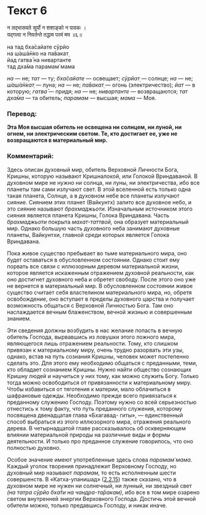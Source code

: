 # Текст 6

न तद्भासयते सूर्यो न शशाङ्को न पावकः ।  
यद्गत्वा न निवर्तन्ते तद्धाम परमं मम ॥६॥

на тад бха̄сайате сӯрйо  
на ш́аш́а̄н̇ко на па̄вакат̣  
йад гатва̄ на нивартанте  
тад дха̄ма парамам̇ мама

_на_ — не; _тат_ — ту; _бха̄сайате_ — освещает; _сӯрйат̣_ — солнце; _на_ — не; _ш́аш́а̄н̇кат̣_ — луна; _на_ — не; _па̄вакат̣_ — огонь (электричество); _йат_ — в которую; _гатва̄_ — придя; _на_ — не; _нивартанте_ — возвращаются; _тат дха̄ма_ — та обитель; _парамам_ — высшая; _мама_ — Моя.

### Перевод:

**Эта Моя высшая обитель не освещена ни солнцем, ни луной, ни огнем, ни электрическим светом. Те, кто достигает ее, уже не возвращаются в материальный мир.**

### Комментарий:

Здесь описан духовный мир, обитель Верховной Личности Бога, Кришны, которую называют Кришналокой, или Голокой Вриндаваной. В духовном мире не нужно ни солнца, ни луны, ни электричества, ибо все планеты там сами излучают свет. В этой вселенной есть только одна такая планета, Солнце, а в духовном небе все планеты излучают сияние. Сиянием этих планет (Вайкунтх) залито все духовное небо, и это сияние называют _брахмаджьоти_. Изначальным источником этого сияния является планета Кришны, Голока Вриндавана. Часть _брахмаджьоти_ покрыта _махат-таттвой,_ она образует материальный мир. Однако большую часть духовного неба занимают духовные планеты, Вайкунтхи, главной среди которых является Голока Вриндавана.

Пока живое существо пребывает во тьме материального мира, оно будет оставаться в обусловленном состоянии. Однако стоит ему порвать все связи с иллюзорным деревом материальной жизни, которое является искаженным отражением духовной реальности, как оно достигнет духовного неба и обретет свободу. После этого оно уже не вернется в материальный мир. В обусловленном состоянии живое существо считает себя властелином материального мира, но, обретя освобождение, оно вступает в пределы духовного царства и получает возможность общаться с Верховной Личностью Бога. Там оно наслаждается вечным блаженством, вечной жизнью и совершенным знанием.

Эти сведения должны возбудить в нас желание попасть в вечную обитель Господа, вырвавшись из ловушки этого ложного мира, являющегося лишь отражением реальности. Тому, кто слишком привязан к материальному миру, очень трудно разорвать эти узы, однако, встав на путь сознания Кришны, человек может постепенно сделать это. Для этого ему необходимо общаться с преданными, теми, кто обладает сознанием Кришны. Нужно найти общество сознающих Кришну людей и научиться у них тому, как можно служить Богу. Только тогда можно освободиться от привязанности к материальному миру. Чтобы избавиться от тяготения к материи, мало облачиться в шафрановые одежды. Необходимо прежде всего привязаться к преданному служению Господу. Поэтому нужно со всей серьезностью отнестись к тому факту, что путь преданного служения, которому посвящена двенадцатая глава «Бхагавад- гиты», — единственный способ выбраться из этого иллюзорного мира, отражения реального дерева. В четырнадцатой главе рассказывалось об оскверняющем влиянии материальной природы на различные виды и формы деятельности. И только про преданное служение говорилось, что оно полностью духовно.

Особое значение имеют употребленные здесь слова _парамам̇ мама_. Каждый уголок творения принадлежит Верховному Господу, но духовный мир называют _парамам,_ то есть исполненным шести совершенств. В «Катха-упанишад» ([2.2.15](#)) также сказано, что в духовном мире не нужен ни солнечный, ни лунный, ни звездный свет _(на татра сӯрйо бха̄ти на чандра-та̄ракам),_ ибо все в том мире озарено светом внутренней энергии Верховного Господа. Достичь этой вечной обители можно, только предавшись Господу, и никак иначе.